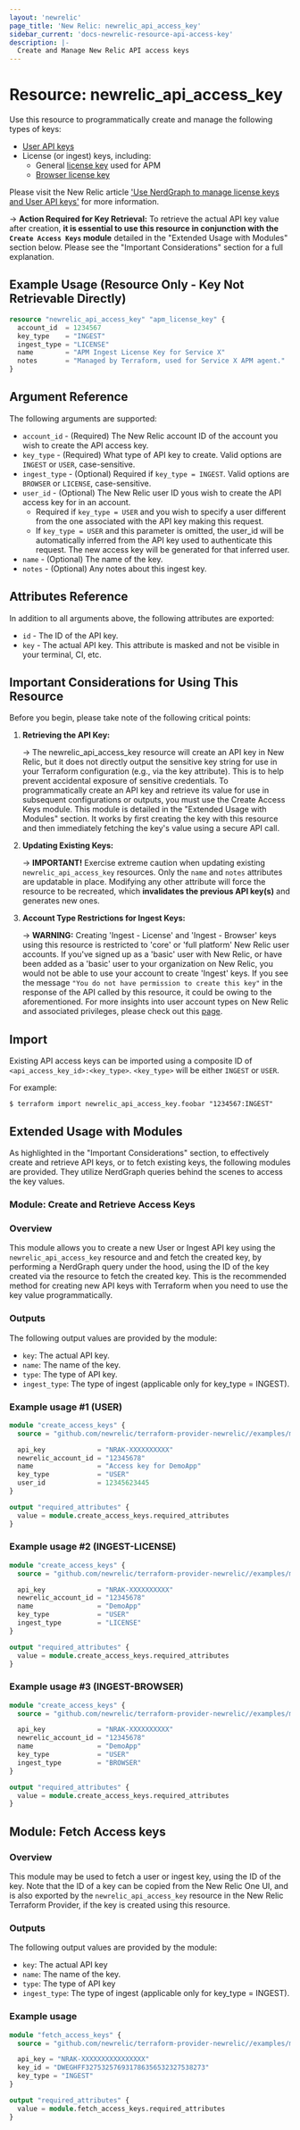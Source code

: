 ```yaml
---
layout: 'newrelic'
page_title: 'New Relic: newrelic_api_access_key'
sidebar_current: 'docs-newrelic-resource-api-access-key'
description: |-
  Create and Manage New Relic API access keys
---
```


# Resource: newrelic_api_access_key

Use this resource to programmatically create and manage the following types of keys:
- [User API keys](https://docs.newrelic.com/docs/apis/get-started/intro-apis/types-new-relic-api-keys#user-api-key)
- License (or ingest) keys, including:
    - General [license key](https://docs.newrelic.com/docs/accounts/install-new-relic/account-setup/license-key) used for APM
    - [Browser license key](https://docs.newrelic.com/docs/browser/new-relic-browser/configuration/copy-browser-monitoring-license-key-app-id)

Please visit the New Relic article ['Use NerdGraph to manage license keys and User API keys'](https://docs.newrelic.com/docs/apis/nerdgraph/examples/use-nerdgraph-manage-license-keys-user-keys)
for more information.

-> **Action Required for Key Retrieval:**
    To retrieve the actual API key value after creation, **it is essential to use this resource in conjunction with the `Create Access Keys` module** detailed in the "Extended Usage with Modules" section below. Please see the "Important Considerations" section for a full explanation.

## Example Usage (Resource Only - Key Not Retrievable Directly)

```terraform
resource "newrelic_api_access_key" "apm_license_key" {
  account_id  = 1234567
  key_type    = "INGEST"
  ingest_type = "LICENSE"
  name        = "APM Ingest License Key for Service X"
  notes       = "Managed by Terraform, used for Service X APM agent."
}
```

## Argument Reference

The following arguments are supported:

- `account_id` - (Required) The New Relic account ID of the account you wish to create the API access key.
- `key_type` - (Required) What type of API key to create. Valid options are `INGEST` or `USER`, case-sensitive.
- `ingest_type` - (Optional) Required if `key_type = INGEST`. Valid options are `BROWSER` or `LICENSE`, case-sensitive.
- `user_id` - (Optional) The New Relic user ID yous wish to create the API access key for in an account.
  - Required if `key_type = USER` and you wish to specify a user different from the one associated with the API key making this request.
  - If `key_type = USER` and this parameter is omitted, the user_id will be automatically inferred from the API key used to authenticate this request. The new access key will be generated for that inferred user.
- `name` - (Optional) The name of the key.
- `notes` - (Optional) Any notes about this ingest key.

## Attributes Reference

In addition to all arguments above, the following attributes are exported:

- `id` - The ID of the API key.
- `key` - The actual API key. This attribute is masked and not be visible in your terminal, CI, etc.

## Important Considerations for Using This Resource

Before you begin, please take note of the following critical points:

1.  **Retrieving the API Key:**

    -> The newrelic_api_access_key resource will create an API key in New Relic, but it does not directly output the sensitive key string for use in your Terraform configuration (e.g., via the key attribute). This is to help prevent accidental exposure of sensitive credentials. To programmatically create an API key and retrieve its value for use in subsequent configurations or outputs, you must use the Create Access Keys module. This module is detailed in the "Extended Usage with Modules" section. It works by first creating the key with this resource and then immediately fetching the key's value using a secure API call.
2.  **Updating Existing Keys:**

    -> **IMPORTANT!** Exercise extreme caution when updating existing `newrelic_api_access_key` resources. Only the `name` and `notes` attributes are updatable in place. Modifying any other attribute will force the resource to be recreated, which **invalidates the previous API key(s)** and generates new ones.
3.  **Account Type Restrictions for Ingest Keys:**

    -> **WARNING:** Creating 'Ingest - License' and 'Ingest - Browser' keys using this resource is restricted to 'core' or 'full platform' New Relic user accounts. If you've signed up as a 'basic' user with New Relic, or have been added as a 'basic' user to your organization on New Relic, you would not be able to use your account to create 'Ingest' keys. If you see the message `"You do not have permission to create this key"` in the response of the API called by this resource, it could be owing to the aforementioned. For more insights into user account types on New Relic and associated privileges, please check out this [page](https://docs.newrelic.com/docs/accounts/accounts-billing/new-relic-one-user-management/user-type/#api-access).


## Import

Existing API access keys can be imported using a composite ID of `<api_access_key_id>:<key_type>`. `<key_type>`
will be either `INGEST` or `USER`.

For example:
```
$ terraform import newrelic_api_access_key.foobar "1234567:INGEST"
```
## Extended Usage with Modules

As highlighted in the "Important Considerations" section, to effectively create and retrieve API keys, or to fetch existing keys, the following modules are provided. They utilize NerdGraph queries behind the scenes to access the key values.

### Module: Create and Retrieve Access Keys

### Overview
This module allows you to create a new User or Ingest API key using the `newrelic_api_access_key` resource and and fetch the created key, by performing a NerdGraph query under the hood, using the ID of the key created via the resource to fetch the created key. This is the recommended method for creating new API keys with Terraform when you need to use the key value programmatically.

### Outputs
The following output values are provided by the module:

* `key`: The actual API key.
* `name`: The name of the key.
* `type`: The type of API key.
* `ingest_type`: The type of ingest (applicable only for key_type = INGEST).


### Example usage #1 (USER)
```terraform
module "create_access_keys" {
  source = "github.com/newrelic/terraform-provider-newrelic//examples/modules/newrelic_api_access_key_extended/"

  api_key             = "NRAK-XXXXXXXXXX"
  newrelic_account_id = "12345678"
  name                = "Access key for DemoApp"
  key_type            = "USER"
  user_id             = 12345623445
}

output "required_attributes" {
  value = module.create_access_keys.required_attributes
}
```
### Example usage #2 (INGEST-LICENSE)
```terraform
module "create_access_keys" {
  source = "github.com/newrelic/terraform-provider-newrelic//examples/modules/newrelic_api_access_key_extended/"

  api_key             = "NRAK-XXXXXXXXXX"
  newrelic_account_id = "12345678"
  name                = "DemoApp"
  key_type            = "USER"
  ingest_type         = "LICENSE"
}

output "required_attributes" {
  value = module.create_access_keys.required_attributes
}
```
### Example usage #3 (INGEST-BROWSER)
```terraform
module "create_access_keys" {
  source = "github.com/newrelic/terraform-provider-newrelic//examples/modules/newrelic_api_access_key_extended/"

  api_key             = "NRAK-XXXXXXXXXX"
  newrelic_account_id = "12345678"
  name                = "DemoApp"
  key_type            = "USER"
  ingest_type         = "BROWSER"
}

output "required_attributes" {
  value = module.create_access_keys.required_attributes
}
```
## Module: Fetch Access keys
### Overview
This module may be used to fetch a user or ingest key, using the ID of the key. Note that the ID of a key can be copied from the New Relic One UI, and is also exported by the `newrelic_api_access_key` resource in the New Relic Terraform Provider, if the key is created using this resource.

### Outputs
The following output values are provided by the module:

* `key`: The actual API key
* `name`: The name of the key.
* `type`: The type of API key
* `ingest_type`: The type of ingest (applicable only for key_type = INGEST).

### Example usage

```terraform
module "fetch_access_keys" {
  source = "github.com/newrelic/terraform-provider-newrelic//examples/modules/newrelic_api_access_key_extended/"

  api_key = "NRAK-XXXXXXXXXXXXXXXX"
  key_id = "DWEGHFF327532576931786356532327538273"
  key_type = "INGEST"
}

output "required_attributes" {
  value = module.fetch_access_keys.required_attributes
}
```
